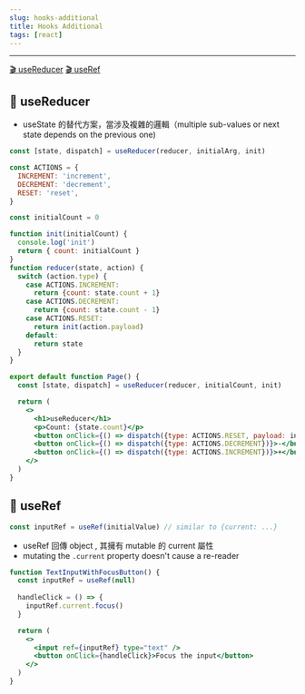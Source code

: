 ```yaml
---
slug: hooks-additional
title: Hooks Additional
tags: [react]
---
```

***

[🎬 useReducer](#-usereducer)
[🎬 useRef](#-useref)

## 🍑 useReducer

- useState 的替代方案，當涉及複雜的邏輯（multiple sub-values or next state depends on the previous one)

```jsx
const [state, dispatch] = useReducer(reducer, initialArg, init)

const ACTIONS = {
  INCREMENT: 'increment',
  DECREMENT: 'decrement',
  RESET: 'reset',
}

const initialCount = 0

function init(initialCount) {
  console.log('init')
  return { count: initialCount }
}
function reducer(state, action) {
  switch (action.type) {
    case ACTIONS.INCREMENT:
      return {count: state.count + 1}
    case ACTIONS.DECREMENT:
      return {count: state.count - 1}
    case ACTIONS.RESET:
      return init(action.payload)
    default:
      return state
  }
}

export default function Page() {
  const [state, dispatch] = useReducer(reducer, initialCount, init)

  return (
    <>
      <h1>useReducer</h1>
      <p>Count: {state.count}</p>
      <button onClick={() => dispatch({type: ACTIONS.RESET, payload: initialCount})}>reset</button>
      <button onClick={() => dispatch({type: ACTIONS.DECREMENT})}>-</button>
      <button onClick={() => dispatch({type: ACTIONS.INCREMENT})}>+</button>
    </>
  )
}
```

## 🍑 useRef

```jsx
const inputRef = useRef(initialValue) // similar to {current: ...}
```

- useRef 回傳 object , 其擁有 mutable 的 current 屬性
- mutating the `.current` property doesn't cause a re-reader

```jsx
function TextInputWithFocusButton() {
  const inputRef = useRef(null)
   
  handleClick = () => {
    inputRef.current.focus()
  }

  return (
    <>
      <input ref={inputRef} type="text" />
      <button onClick={handleClick}>Focus the input</button>
    </>
  )
}
```
